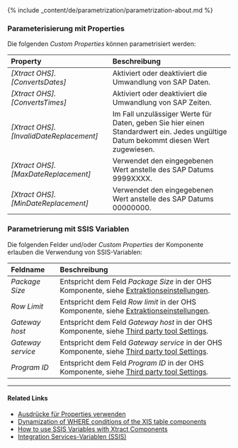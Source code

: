 
{% include _content/de/parametrization/parametrization-about.md  %}

### Parameterisierung mit Properties
Die folgenden *Custom Properties* können parametrisiert werden:

|Property|Beschreibung|
|:----|:----|
| *[Xtract OHS].[ConvertsDates]*| Aktiviert oder deaktiviert die Umwandlung von SAP Daten. |
| *[Xtract OHS].[ConvertsTimes]*| Aktiviert oder deaktiviert die Umwandlung von SAP Zeiten. |
| *[Xtract OHS].[InvalidDateReplacement]*| Im Fall unzulässiger Werte für Daten, geben Sie hier einen Standardwert ein. Jedes ungültige Datum bekommt diesen Wert zugewiesen.|
| *[Xtract OHS].[MaxDateReplacement]*| Verwendet den eingegebenen Wert anstelle des SAP Datums 9999XXXX. |
| *[Xtract OHS].[MinDateReplacement]*| Verwendet den eingegebenen Wert anstelle des SAP Datums 00000000.|

### Parametrierung mit SSIS Variablen
Die folgenden Felder und/oder *Custom Properties* der Komponente erlauben die Verwendung von SSIS-Variablen:

|Feldname|Beschreibung|
|:----|:----|
| *Package Size* | Entspricht dem Feld *Package Size* in der OHS Komponente, siehe [Extraktionseinstellungen](./settings#extraction-settings).|
| *Row Limit* | Entspricht dem Feld *Row limit* in der OHS Komponente, siehe [Extraktionseinstellungen](./settings#extraction-settings).|
| *Gateway host* | Entspricht dem Feld *Gateway host* in der OHS Komponente, siehe [Third party tool Settings](./settings#third-party-tool-settings). |
| *Gateway service* | Entspricht dem Feld *Gateway service* in der OHS Komponente, siehe [Third party tool Settings](./settings#third-party-tool-settings).|
| *Program ID* | Entspricht dem Feld *Program ID* in der OHS Komponente, siehe [Third party tool Settings](./settings#third-party-tool-settings).|

****
#### Related Links
- [Ausdrücke für Properties verwenden](../parametrisierung/parametrisierung-properties#ausdrücke-für-properties-verwenden) 
- [Dynamization of WHERE conditions of the XIS table components](https://kb.theobald-software.com/xtract-is/Dynamization-of-WHERE-conditions-of-the-XIS-table-components)
- [How to use SSIS Variables with Xtract Components](../parametrisierung/parametrisierung-variablen) 
- [Integration Services-Variablen (SSIS)](https://docs.microsoft.com/de-de/sql/integration-services/integration-services-ssis-variables?view=sql-server-ver15)
